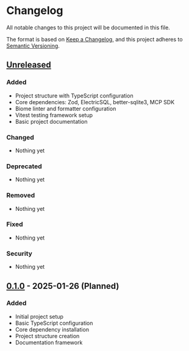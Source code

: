 # Changelog

All notable changes to this project will be documented in this file.

The format is based on [Keep a Changelog](https://keepachangelog.com/en/1.0.0/),
and this project adheres to [Semantic Versioning](https://semver.org/spec/v2.0.0.html).

## [Unreleased]

### Added
- Project structure with TypeScript configuration
- Core dependencies: Zod, ElectricSQL, better-sqlite3, MCP SDK
- Biome linter and formatter configuration
- Vitest testing framework setup
- Basic project documentation

### Changed
- Nothing yet

### Deprecated
- Nothing yet

### Removed
- Nothing yet

### Fixed
- Nothing yet

### Security
- Nothing yet

## [0.1.0] - 2025-01-26 (Planned)

### Added
- Initial project setup
- Basic TypeScript configuration
- Core dependency installation
- Project structure creation
- Documentation framework

[unreleased]: https://github.com/org/astrolabe/compare/v0.1.0...HEAD
[0.1.0]: https://github.com/org/astrolabe/releases/tag/v0.1.0 